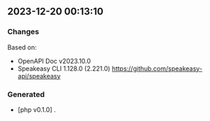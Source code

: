 

## 2023-12-20 00:13:10
### Changes
Based on:
- OpenAPI Doc v2023.10.0 
- Speakeasy CLI 1.128.0 (2.221.0) https://github.com/speakeasy-api/speakeasy
### Generated
- [php v0.1.0] .